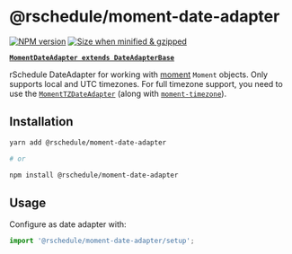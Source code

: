 # @rschedule/moment-date-adapter

[![NPM version](https://flat.badgen.net/npm/v/@rschedule/moment-date-adapter)](https://www.npmjs.com/package/@rschedule/moment-date-adapter) [![Size when minified & gzipped](https://flat.badgen.net/bundlephobia/minzip/@rschedule/moment-date-adapter)](https://bundlephobia.com/result?p=@rschedule/moment-date-adapter)

**[`MomentDateAdapter extends DateAdapterBase`](./1.%20Overview.md#dateadapterbase)**

rSchedule DateAdapter for working with [moment](https://momentjs.com) `Moment` objects. Only supports local and UTC timezones. For full timezone support, you need to use the [`MomentTZDateAdapter`](./moment-tz-date-adapter) (along with [`moment-timezone`](https://momentjs.com/timezone/)).

## Installation

```bash
yarn add @rschedule/moment-date-adapter

# or

npm install @rschedule/moment-date-adapter
```

## Usage

Configure as date adapter with:

```typescript
import '@rschedule/moment-date-adapter/setup';
```
